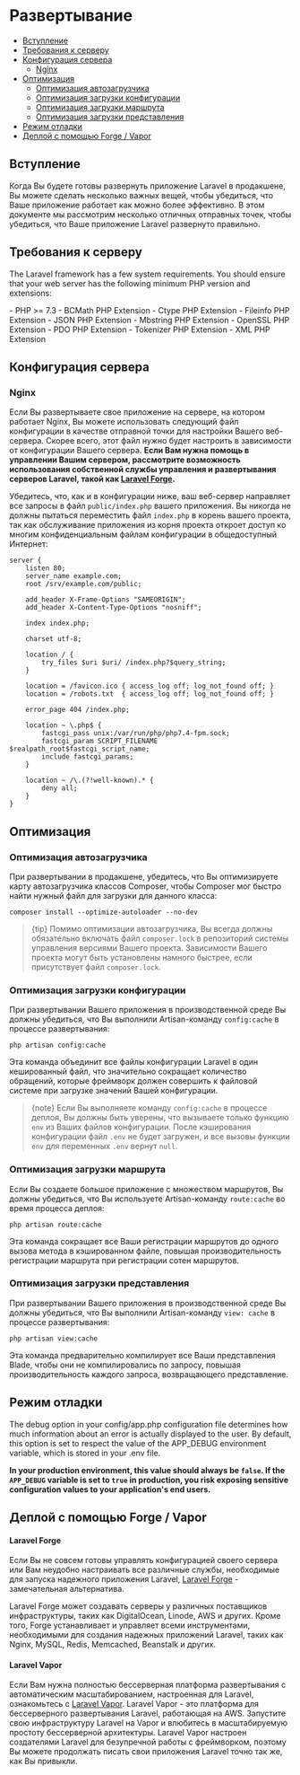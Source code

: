 # Развертывание

- [Вступление](#introduction)
- [Требования к серверу](#server-requirements)
- [Конфигурация сервера](#server-configuration)
    - [Nginx](#nginx)
- [Оптимизация](#optimization)
    - [Оптимизация автозагрузчика](#autoloader-optimization)
    - [Оптимизация загрузки конфигурации](#optimizing-configuration-loading)
    - [Оптимизация загрузки маршрута](#optimizing-route-loading)
    - [Оптимизация загрузки представления](#optimizing-view-loading)
- [Режим отладки](#debug-mode)
- [Деплой с помощью Forge / Vapor](#deploying-with-forge-or-vapor)

<a name="introduction"></a>
## Вступление

Когда Вы будете готовы развернуть приложение Laravel в продакшене, Вы можете сделать несколько важных вещей, чтобы убедиться, что Ваше приложение работает как можно более эффективно. В этом документе мы рассмотрим несколько отличных отправных точек, чтобы убедиться, что Ваше приложение Laravel развернуто правильно.

<a name="server-requirements"></a>
## Требования к серверу

The Laravel framework has a few system requirements. You should ensure that your web server has the following minimum PHP version and extensions:

<div class="content-list" markdown="1">
- PHP >= 7.3
- BCMath PHP Extension
- Ctype PHP Extension
- Fileinfo PHP Extension
- JSON PHP Extension
- Mbstring PHP Extension
- OpenSSL PHP Extension
- PDO PHP Extension
- Tokenizer PHP Extension
- XML PHP Extension
</div>

<a name="server-configuration"></a>
## Конфигурация сервера

<a name="nginx"></a>
### Nginx

Если Вы развертываете свое приложение на сервере, на котором работает Nginx, Вы можете использовать следующий файл конфигурации в качестве отправной точки для настройки Вашего веб-сервера. Скорее всего, этот файл нужно будет настроить в зависимости от конфигурации Вашего сервера. **Если Вам нужна помощь в управлении Вашим сервером, рассмотрите возможность использования собственной службы управления и развертывания серверов Laravel, такой как [Laravel Forge](https://forge.laravel.com).**

Убедитесь, что, как и в конфигурации ниже, ваш веб-сервер направляет все запросы в файл `public/index.php` вашего приложения. Вы никогда не должны пытаться переместить файл `index.php` в корень вашего проекта, так как обслуживание приложения из корня проекта откроет доступ ко многим конфиденциальным файлам конфигурации в общедоступный Интернет:

    server {
        listen 80;
        server_name example.com;
        root /srv/example.com/public;

        add_header X-Frame-Options "SAMEORIGIN";
        add_header X-Content-Type-Options "nosniff";

        index index.php;

        charset utf-8;

        location / {
            try_files $uri $uri/ /index.php?$query_string;
        }

        location = /favicon.ico { access_log off; log_not_found off; }
        location = /robots.txt  { access_log off; log_not_found off; }

        error_page 404 /index.php;

        location ~ \.php$ {
            fastcgi_pass unix:/var/run/php/php7.4-fpm.sock;
            fastcgi_param SCRIPT_FILENAME $realpath_root$fastcgi_script_name;
            include fastcgi_params;
        }

        location ~ /\.(?!well-known).* {
            deny all;
        }
    }

<a name="optimization"></a>
## Оптимизация

<a name="autoloader-optimization"></a>
### Оптимизация автозагрузчика

При развертывании в продакшене, убедитесь, что Вы оптимизируете карту автозагрузчика классов Composer, чтобы Composer мог быстро найти нужный файл для загрузки для данного класса:

    composer install --optimize-autoloader --no-dev

> {tip} Помимо оптимизации автозагрузчика, Вы всегда должны обязательно включать файл `composer.lock` в репозиторий системы управления версиями Вашего проекта. Зависимости Вашего проекта могут быть установлены намного быстрее, если присутствует файл `composer.lock`.

<a name="optimizing-configuration-loading"></a>
### Оптимизация загрузки конфигурации

При развертывании Вашего приложения в производственной среде Вы должны убедиться, что Вы выполнили Artisan-команду `config:cache` в процессе развертывания:

    php artisan config:cache

Эта команда объединит все файлы конфигурации Laravel в один кешированный файл, что значительно сокращает количество обращений, которые фреймворк должен совершить к файловой системе при загрузке значений Вашей конфигурации.

> {note} Если Вы выполняете команду `config:cache` в процессе деплоя, Вы должны быть уверены, что вызываете только функцию `env` из Ваших файлов конфигурации. После кэширования конфигурации файл `.env` не будет загружен, и все вызовы функции `env` для переменных `.env` вернут `null`.

<a name="optimizing-route-loading"></a>
### Оптимизация загрузки маршрута

Если Вы создаете большое приложение с множеством маршрутов, Вы должны убедиться, что Вы используете Artisan-команду `route:cache` во время процесса деплоя:

    php artisan route:cache

Эта команда сокращает все Ваши регистрации маршрутов до одного вызова метода в кэшированном файле, повышая производительность регистрации маршрута при регистрации сотен маршрутов.

<a name="optimizing-view-loading"></a>
### Оптимизация загрузки представления

При развертывании Вашего приложения в производственной среде Вы должны убедиться, что Вы выполнили Artisan-команду `view: cache` в процессе развертывания:

    php artisan view:cache

Эта команда предварительно компилирует все Ваши представления Blade, чтобы они не компилировались по запросу, повышая производительность каждого запроса, возвращающего представление.

<a name="debug-mode"></a>
## Режим отладки

The debug option in your config/app.php configuration file determines how much information about an error is actually displayed to the user. By default, this option is set to respect the value of the APP_DEBUG environment variable, which is stored in your .env file.

**In your production environment, this value should always be `false`. If the `APP_DEBUG` variable is set to `true` in production, you risk exposing sensitive configuration values to your application's end users.**

<a name="deploying-with-forge-or-vapor"></a>
## Деплой с помощью Forge / Vapor

<a name="laravel-forge"></a>
#### Laravel Forge

Если Вы не совсем готовы управлять конфигурацией своего сервера или Вам неудобно настраивать все различные службы, необходимые для запуска надежного приложения Laravel, [Laravel Forge](https://forge.laravel.com) - замечательная альтернатива.

Laravel Forge может создавать серверы у различных поставщиков инфраструктуры, таких как DigitalOcean, Linode, AWS и других. Кроме того, Forge устанавливает и управляет всеми инструментами, необходимыми для создания надежных приложений Laravel, таких как Nginx, MySQL, Redis, Memcached, Beanstalk и других.

<a name="laravel-vapor"></a>
#### Laravel Vapor

Если Вам нужна полностью бессерверная платформа развертывания с автоматическим масштабированием, настроенная для Laravel, ознакомьтесь с [Laravel Vapor](https://vapor.laravel.com). Laravel Vapor - это платформа для бессерверного развертывания Laravel, работающая на AWS. Запустите свою инфраструктуру Laravel на Vapor и влюбитесь в масштабируемую простоту бессерверной архитектуры. Laravel Vapor настроен создателями Laravel для безупречной работы с фреймворком, поэтому Вы можете продолжать писать свои приложения Laravel точно так же, как Вы привыкли.
